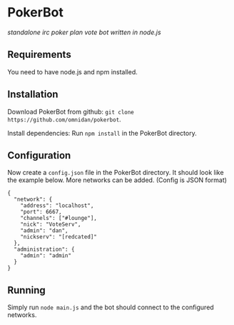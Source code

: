 PokerBot
========

_standalone irc poker plan vote bot written in node.js_


Requirements
------------

You need to have node.js and npm installed.


Installation
------------

Download PokerBot from github: `git clone https://github.com/omnidan/pokerbot`.

Install dependencies: Run `npm install` in the PokerBot directory.


Configuration
-------------

Now create a `config.json` file in the PokerBot directory. It should look like
the example below. More networks can be added. (Config is JSON format)
```
{
  "network": {
    "address": "localhost",
    "port": 6667,
    "channels": ["#lounge"],
    "nick": "VoteServ",
    "admin": "dan",
    "nickserv": "[redcated]"
  },
  "administration": {
    "admin": "admin"
  }   
}
```


Running
-------

Simply run `node main.js` and the bot should connect to the configured networks.

